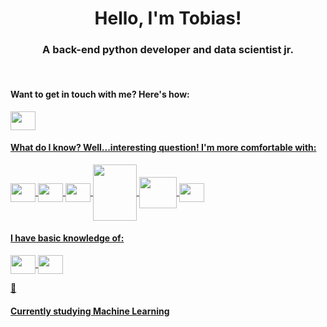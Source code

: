<head>
<h1 align="center">Hello, I'm Tobias!</h1>
<h3 align="center">A back-end python developer and data scientist jr.</h3>
</head>

</br>
<h4 alight="left">Want to get in touch with me? Here's how:</h4>
<p>
<a href="https://www.linkedin.com/in/tobias-sirianni/" target="blank"><img align= "center" height="30" width="40" src="https://cdn.jsdelivr.net/gh/devicons/devicon/icons/linkedin/linkedin-original.svg" />
</p>

<h4 alight="left">What do I know? Well...interesting question! I'm more comfortable with:</h4>
<div style="display: inline_block">
<img align= "center" height="30" width="40" src="https://cdn.jsdelivr.net/gh/devicons/devicon/icons/python/python-original.svg" />
<img align= "center" height="30" width="40" src="https://cdn.jsdelivr.net/gh/devicons/devicon/icons/git/git-original.svg" />
<img align= "center" height="30" width="40" src="https://cdn.jsdelivr.net/gh/devicons/devicon/icons/vscode/vscode-original.svg" />
<img align= "center" height="90" width="70" src="https://cdn.jsdelivr.net/gh/devicons/devicon/icons/numpy/numpy-original-wordmark.svg" />
<img align= "center" height="50" width="60" src="https://cdn.jsdelivr.net/gh/devicons/devicon/icons/pandas/pandas-original-wordmark.svg" />
<img align= "center" height="30" width="40" src="https://cdn.jsdelivr.net/gh/devicons/devicon/icons/jupyter/jupyter-original-wordmark.svg" />
</div>

<h4 alight="left">I have basic knowledge of:</h4>
<div style="display: inline_block">
<img align= "center" height="30" width="40" src="https://cdn.jsdelivr.net/gh/devicons/devicon/icons/html5/html5-original-wordmark.svg" />
<img align= "center" height="30" width="40" src="https://cdn.jsdelivr.net/gh/devicons/devicon/icons/css3/css3-original-wordmark.svg" />
</div>

📖 <h4 alight="left">Currently studying Machine Learning</h4>
